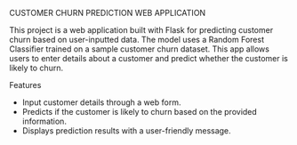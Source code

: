 CUSTOMER CHURN PREDICTION WEB APPLICATION

This project is a web application built with Flask for predicting customer churn based on user-inputted data. The model uses a Random Forest Classifier trained on a sample customer churn dataset. This app allows users to enter details about a customer and predict whether the customer is likely to churn.

 Features
- Input customer details through a web form.
- Predicts if the customer is likely to churn based on the provided information.
- Displays prediction results with a user-friendly message.



